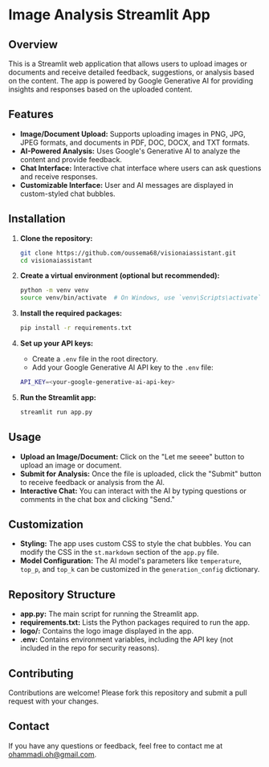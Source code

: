 # Image Analysis Streamlit App

## Overview

This is a Streamlit web application that allows users to upload images or documents and receive detailed feedback, suggestions, or analysis based on the content. The app is powered by Google Generative AI for providing insights and responses based on the uploaded content.

## Features

- **Image/Document Upload:** Supports uploading images in PNG, JPG, JPEG formats, and documents in PDF, DOC, DOCX, and TXT formats.
- **AI-Powered Analysis:** Uses Google's Generative AI to analyze the content and provide feedback.
- **Chat Interface:** Interactive chat interface where users can ask questions and receive responses.
- **Customizable Interface:** User and AI messages are displayed in custom-styled chat bubbles.

## Installation

1. **Clone the repository:**

   ```bash
   git clone https://github.com/oussema68/visionaiassistant.git
   cd visionaiassistant
   ```

2. **Create a virtual environment (optional but recommended):**

   ```bash
   python -m venv venv
   source venv/bin/activate  # On Windows, use `venv\Scripts\activate`
   ```

3. **Install the required packages:**

   ```bash
   pip install -r requirements.txt
   ```

4. **Set up your API keys:**

   - Create a `.env` file in the root directory.
   - Add your Google Generative AI API key to the `.env` file:

   ```bash
   API_KEY=<your-google-generative-ai-api-key>
   ```

5. **Run the Streamlit app:**

   ```bash
   streamlit run app.py
   ```

## Usage

- **Upload an Image/Document:** Click on the "Let me seeee" button to upload an image or document.
- **Submit for Analysis:** Once the file is uploaded, click the "Submit" button to receive feedback or analysis from the AI.
- **Interactive Chat:** You can interact with the AI by typing questions or comments in the chat box and clicking "Send."

## Customization

- **Styling:** The app uses custom CSS to style the chat bubbles. You can modify the CSS in the `st.markdown` section of the `app.py` file.
- **Model Configuration:** The AI model's parameters like `temperature`, `top_p`, and `top_k` can be customized in the `generation_config` dictionary.

## Repository Structure

- **app.py:** The main script for running the Streamlit app.
- **requirements.txt:** Lists the Python packages required to run the app.
- **logo/:** Contains the logo image displayed in the app.
- **.env:** Contains environment variables, including the API key (not included in the repo for security reasons).

## Contributing

Contributions are welcome! Please fork this repository and submit a pull request with your changes.


## Contact

If you have any questions or feedback, feel free to contact me at ohammadi.oh@gmail.com.
